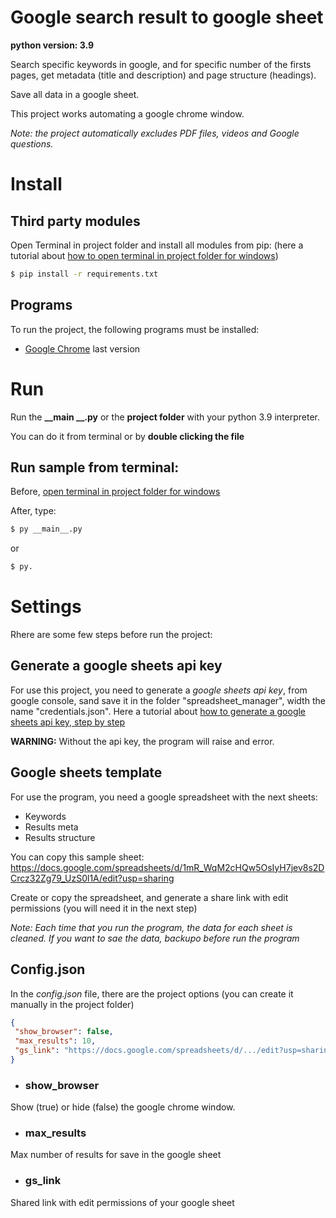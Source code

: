 # Google search result to google sheet
**python version: 3.9**

Search specific keywords in google, and for specific number of the firsts pages, get metadata (title and description) and page structure (headings).

Save all data in a google sheet.

This project works automating a google chrome window.

*Note: the project automatically excludes PDF files, videos and Google questions.*

# Install

## Third party modules

Open Terminal in project folder and install all modules from pip:
(here a tutorial about [how to open terminal in project folder for windows](https://github.com/DariHernandez/tutorials/tree/master/open%20terminal%20(cmd)%20in%20project%20folder%20in%20windows)) 

``` bash
$ pip install -r requirements.txt
```

## Programs

To run the project, the following programs must be installed:

* [Google Chrome](https://www.google.com/intl/es/chrome) last version

# Run

Run the **__main __.py** or the **project folder** with your python 3.9 interpreter.

You can do it from terminal or by **double clicking the file**

## Run sample from terminal:

Before, [open terminal in project folder for windows](https://github.com/DariHernandez/tutorials/tree/master/open%20terminal%20(cmd)%20in%20project%20folder%20in%20windows)

After, type: 

``` bash
$ py __main__.py
```

or

``` bash
$ py.
```

# Settings

Rhere are some few steps before run the project:

## Generate a google sheets api key

For use this project, you need to generate a *google sheets api key*, from google console, sand save it in the folder "spreadsheet_manager", width the name "credentials.json". 
Here a tutorial about [how to generate a google sheets api key, step by step](https://github.com/DariHernandez/tutorials/tree/master/generate%20google%20sheets%20api%20key)

**WARNING:** Without the api key, the program will raise and error.

## Google sheets template

For use the program, you need a google spreadsheet with the next sheets: 
* Keywords
* Results meta
* Results structure

You can copy this sample sheet: https://docs.google.com/spreadsheets/d/1mR_WqM2cHQw5OsIyH7jev8s2DCrcz32Zg79_UzS0l1A/edit?usp=sharing 

Create or copy the spreadsheet, and generate a share link with edit permissions (you will need it in the next step)

*Note: Each time that you run the program, the data for each sheet is cleaned. If you want to sae the data, backupo before run the program*


## Config.json

In the *config.json* file, there are the project options (you can create it manually in the project folder)

```json
{
 "show_browser": false,
 "max_results": 10,
 "gs_link": "https://docs.google.com/spreadsheets/d/.../edit?usp=sharing"
}
```

* ### show_browser

Show (true) or hide (false) the google chrome window.

* ### max_results

Max number of results for save in the google sheet

* ### gs_link

Shared link with edit permissions of your google sheet